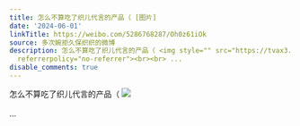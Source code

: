 ```yaml
---
title: 怎么不算吃了织儿代言的产品（ [图片]
date: '2024-06-01'
linkTitle: https://weibo.com/5286768287/Oh0z61iOk
source: 多次婉拒久保织织的微博
description: 怎么不算吃了织儿代言的产品（ <img style="" src="https://tvax3.sinaimg.cn/large/005LMJWfgy1hqa2ubudzvj31400u07a9.jpg"
  referrerpolicy="no-referrer"><br><br> ...
disable_comments: true
---
```

怎么不算吃了织儿代言的产品（ <img style="" src="https://tvax3.sinaimg.cn/large/005LMJWfgy1hqa2ubudzvj31400u07a9.jpg" referrerpolicy="no-referrer"><br><br> ...